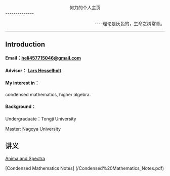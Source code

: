 <center>何力的个人主页</center>
--------------

<p align="right">----理论是灰色的，生命之树常青。</p>


---

## Introduction

#### Email：[heli457715046@gmail.com](heli457715046@gmail.com)

#### Advisor： [Lars Hesselholt](https://www.math.nagoya-u.ac.jp/~larsh/)

#### My interest in：
condensed mathematics, higher algebra.

#### Background：
Undergraduate：Tongji University

Master: Nagoya University





## 讲义
[Anima and Spectra](/An&Sp.pdf)

 [Condensed Mathematics Notes] (/Condensed%20Mathematics_Notes.pdf)


